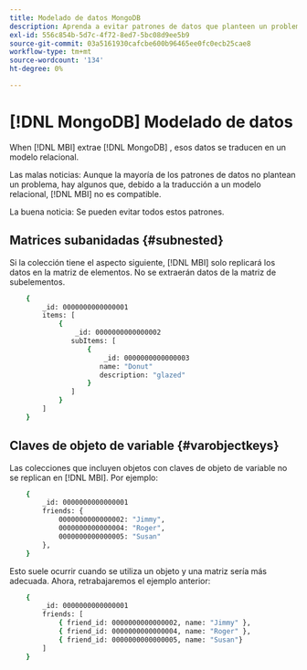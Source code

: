 ```yaml
---
title: Modelado de datos MongoDB
description: Aprenda a evitar patrones de datos que planteen un problema.
exl-id: 556c854b-5d7c-4f72-8ed7-5bc08d9ee5b9
source-git-commit: 03a5161930cafcbe600b96465ee0fc0ecb25cae8
workflow-type: tm+mt
source-wordcount: '134'
ht-degree: 0%

---
```


# [!DNL MongoDB] Modelado de datos

When [!DNL MBI] extrae [!DNL MongoDB] , esos datos se traducen en un modelo relacional.

Las malas noticias: Aunque la mayoría de los patrones de datos no plantean un problema, hay algunos que, debido a la traducción a un modelo relacional, [!DNL MBI] no es compatible.

La buena noticia: Se pueden evitar todos estos patrones.

## Matrices subanidadas {#subnested}

Si la colección tiene el aspecto siguiente, [!DNL MBI] solo replicará los datos en la matriz de elementos. No se extraerán datos de la matriz de subelementos.

```bash
    {
        _id: 0000000000000001
        items: [
            {
                _id: 0000000000000002
               subItems: [
                   {
                       _id: 0000000000000003
                      name: "Donut"
                      description: "glazed"
                   }
               ]
            }
        ]
    }
```

## Claves de objeto de variable {#varobjectkeys}

Las colecciones que incluyen objetos con claves de objeto de variable no se replican en [!DNL MBI]. Por ejemplo:

```bash
    {
        _id: 0000000000000001
        friends: {
            0000000000000002: "Jimmy",
            0000000000000004: "Roger",
            0000000000000005: "Susan"
        },
    }
```

Esto suele ocurrir cuando se utiliza un objeto y una matriz sería más adecuada. Ahora, retrabajaremos el ejemplo anterior:

```bash
    {
        _id: 0000000000000001
        friends: [
            { friend_id: 0000000000000002, name: "Jimmy" },
            { friend_id: 0000000000000004, name: "Roger" },
            { friend_id: 0000000000000005, name: "Susan"}
        ]
    }
```
